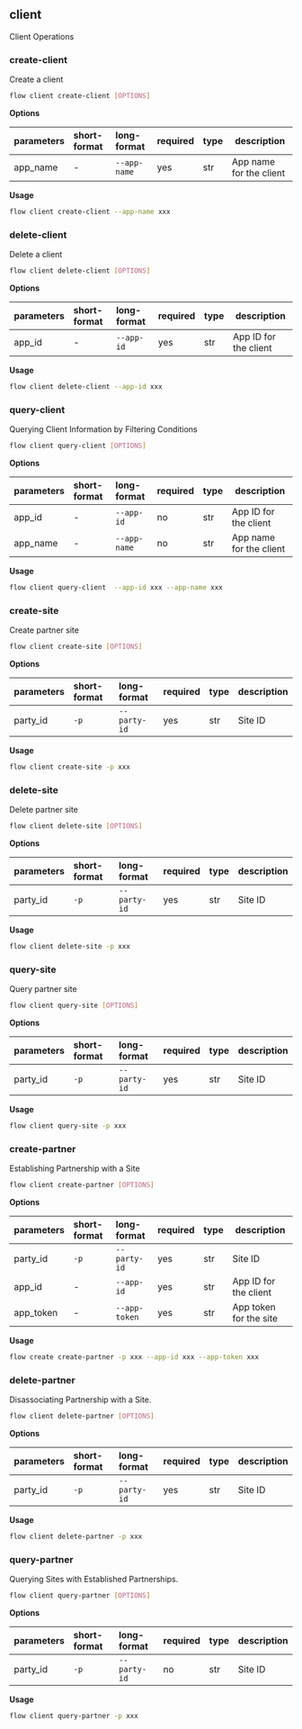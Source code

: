 ## client
Client Operations
### create-client
Create a client
```bash
flow client create-client [OPTIONS]
```
**Options**

| parameters | short-format | long-format | required | type | description |
| :-------- |:-----|:-------------| :--- | :----- |------|
| app_name | - | `--app-name` | yes | str | App name for the client |

**Usage**
```bash
flow client create-client --app-name xxx
```

### delete-client
Delete a client
```bash
flow client delete-client [OPTIONS]
```
**Options**

| parameters | short-format | long-format | required | type | description |
| :-------- |:-----|:-------------| :--- | :----- |------|
| app_id | - | `--app-id` | yes | str | App ID for the client |

**Usage**
```bash
flow client delete-client --app-id xxx
```

### query-client
Querying Client Information by Filtering Conditions
```bash
flow client query-client [OPTIONS]
```
**Options**

| parameters | short-format | long-format | required | type | description |
| :-------- |:-----|:-------------| :--- | :----- |------|
| app_id | - | `--app-id` | no | str | App ID for the client |
| app_name | - | `--app-name` | no | str | App name for the client |

**Usage**
```bash
flow client query-client  --app-id xxx --app-name xxx
```

### create-site
Create partner site
```bash
flow client create-site [OPTIONS]
```
**Options**

| parameters | short-format | long-format | required | type | description |
| :-------- |:-----|:-------------| :--- | :----- |------|
| party_id | `-p` | `--party-id` | yes | str | Site ID |

**Usage**
```bash
flow client create-site -p xxx
```

### delete-site
Delete partner site
```bash
flow client delete-site [OPTIONS]
```
**Options**

| parameters | short-format | long-format | required | type | description |
| :-------- |:-----|:-------------| :--- | :----- |------|
| party_id | `-p` | `--party-id` | yes | str | Site ID |

**Usage**
```bash
flow client delete-site -p xxx
```

### query-site
Query partner site
```bash
flow client query-site [OPTIONS]
```
**Options**

| parameters | short-format | long-format | required | type | description |
| :-------- |:-----|:-------------| :--- | :----- |------|
| party_id | `-p` | `--party-id` | yes | str | Site ID |

**Usage**
```bash
flow client query-site -p xxx
```

### create-partner
Establishing Partnership with a Site
```bash
flow client create-partner [OPTIONS]
```
**Options**

| parameters | short-format | long-format | required | type | description |
| :-------- |:-----|:-------------| :--- | :----- |------|
| party_id | `-p` | `--party-id` | yes | str | Site ID |
| app_id | - | `--app-id` | yes | str | App ID for the client |
| app_token | - | `--app-token` | yes | str | App token for the site |

**Usage**
```bash
flow create create-partner -p xxx --app-id xxx --app-token xxx
```

### delete-partner
Disassociating Partnership with a Site.
```bash
flow client delete-partner [OPTIONS]
```
**Options**

| parameters | short-format | long-format | required | type | description |
| :-------- |:-----|:-------------| :--- | :----- |------|
| party_id | `-p` | `--party-id` | yes | str | Site ID |

**Usage**
```bash
flow client delete-partner -p xxx
```

### query-partner
Querying Sites with Established Partnerships.
```bash
flow client query-partner [OPTIONS]
```
**Options**

| parameters | short-format | long-format | required | type | description |
| :-------- |:-----|:-------------| :--- | :----- |------|
| party_id | `-p` | `--party-id` | no | str | Site ID |

**Usage**
```bash
flow client query-partner -p xxx
```

